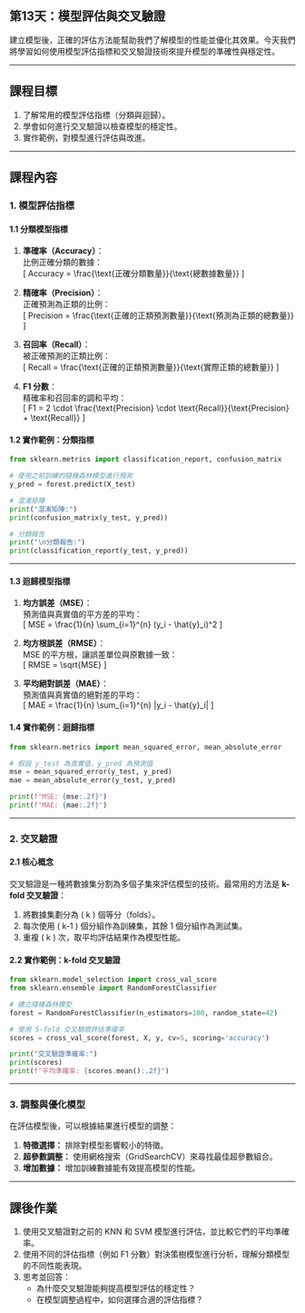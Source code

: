 ## 第13天：模型評估與交叉驗證

建立模型後，正確的評估方法能幫助我們了解模型的性能並優化其效果。今天我們將學習如何使用模型評估指標和交叉驗證技術來提升模型的準確性與穩定性。

---

## **課程目標**
1. 了解常用的模型評估指標（分類與迴歸）。  
2. 學會如何進行交叉驗證以檢查模型的穩定性。  
3. 實作範例，對模型進行評估與改進。

---

## **課程內容**

### **1. 模型評估指標**

#### **1.1 分類模型指標**  
1. **準確率（Accuracy）**：  
   比例正確分類的數據：  
   \[
   Accuracy = \frac{\text{正確分類數量}}{\text{總數據數量}}
   \]

2. **精確率（Precision）**：  
   正確預測為正類的比例：  
   \[
   Precision = \frac{\text{正確的正類預測數量}}{\text{預測為正類的總數量}}
   \]

3. **召回率（Recall）**：  
   被正確預測的正類比例：  
   \[
   Recall = \frac{\text{正確的正類預測數量}}{\text{實際正類的總數量}}
   \]

4. **F1 分數**：  
   精確率和召回率的調和平均：  
   \[
   F1 = 2 \cdot \frac{\text{Precision} \cdot \text{Recall}}{\text{Precision} + \text{Recall}}
   \]

#### **1.2 實作範例：分類指標**

```python
from sklearn.metrics import classification_report, confusion_matrix

# 使用之前訓練的隨機森林模型進行預測
y_pred = forest.predict(X_test)

# 混淆矩陣
print("混淆矩陣:")
print(confusion_matrix(y_test, y_pred))

# 分類報告
print("\n分類報告:")
print(classification_report(y_test, y_pred))
```

---

#### **1.3 迴歸模型指標**  
1. **均方誤差（MSE）**：  
   預測值與真實值的平方差的平均：  
   \[
   MSE = \frac{1}{n} \sum_{i=1}^{n} (y_i - \hat{y}_i)^2
   \]

2. **均方根誤差（RMSE）**：  
   MSE 的平方根，讓誤差單位與原數據一致：  
   \[
   RMSE = \sqrt{MSE}
   \]

3. **平均絕對誤差（MAE）**：  
   預測值與真實值的絕對差的平均：  
   \[
   MAE = \frac{1}{n} \sum_{i=1}^{n} |y_i - \hat{y}_i|
   \]

#### **1.4 實作範例：迴歸指標**

```python
from sklearn.metrics import mean_squared_error, mean_absolute_error

# 假設 y_test 為真實值，y_pred 為預測值
mse = mean_squared_error(y_test, y_pred)
mae = mean_absolute_error(y_test, y_pred)

print(f"MSE: {mse:.2f}")
print(f"MAE: {mae:.2f}")
```

---

### **2. 交叉驗證**

#### **2.1 核心概念**  
交叉驗證是一種將數據集分割為多個子集來評估模型的技術。最常用的方法是 **k-fold 交叉驗證**：
1. 將數據集劃分為 \( k \) 個等分（folds）。  
2. 每次使用 \( k-1 \) 個分組作為訓練集，其餘 1 個分組作為測試集。  
3. 重複 \( k \) 次，取平均評估結果作為模型性能。

#### **2.2 實作範例：k-fold 交叉驗證**

```python
from sklearn.model_selection import cross_val_score
from sklearn.ensemble import RandomForestClassifier

# 建立隨機森林模型
forest = RandomForestClassifier(n_estimators=100, random_state=42)

# 使用 5-fold 交叉驗證評估準確率
scores = cross_val_score(forest, X, y, cv=5, scoring='accuracy')

print("交叉驗證準確率:")
print(scores)
print(f"平均準確率: {scores.mean():.2f}")
```

---

### **3. 調整與優化模型**
在評估模型後，可以根據結果進行模型的調整：
1. **特徵選擇：** 排除對模型影響較小的特徵。  
2. **超參數調整：** 使用網格搜索（GridSearchCV）來尋找最佳超參數組合。  
3. **增加數據：** 增加訓練數據能有效提高模型的性能。  

---

## **課後作業**

1. 使用交叉驗證對之前的 KNN 和 SVM 模型進行評估，並比較它們的平均準確率。  
2. 使用不同的評估指標（例如 F1 分數）對決策樹模型進行分析，理解分類模型的不同性能表現。  
3. 思考並回答：  
   - 為什麼交叉驗證能夠提高模型評估的穩定性？  
   - 在模型調整過程中，如何選擇合適的評估指標？  
